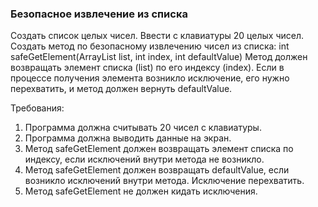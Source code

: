 
### Безопасное извлечение из списка

Создать список целых чисел. Ввести с клавиатуры 20 целых чисел. Создать метод по безопасному извлечению чисел из списка:
int safeGetElement(ArrayList<Integer> list, int index, int defaultValue)
Метод должен возвращать элемент списка (list) по его индексу (index). Если в процессе получения элемента возникло исключение, его нужно перехватить, и метод должен вернуть defaultValue.


Требования:
1.	Программа должна считывать 20 чисел с клавиатуры.
2.	Программа должна выводить данные на экран.
3.	Метод safeGetElement должен возвращать элемент списка по индексу, если исключений внутри метода не возникло.
4.	Метод safeGetElement должен возвращать defaultValue, если возникло исключений внутри метода. Исключение перехватить.
5.	Метод safeGetElement не должен кидать исключения.


